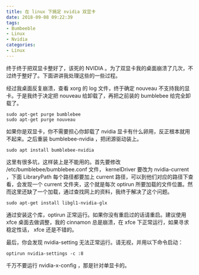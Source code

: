 ```yaml
---
title: 在 linux 下搞定 nvidia 双显卡
date: 2018-09-08 09:22:39
tags:
- Bumbeeble
- Linux
- Nvidia
categories:
- Linux
---
```


终于终于把双显卡整好了，该死的 NVIDIA 。为了双显卡我的桌面崩溃了几次，不过终于整好了。下面讲讲我处理这些的一些过程。
<!--more-->

经过我桌面反复崩溃，查看 xorg 的 log 文件，终于确定 nouveau 不支持我的显卡。于是我终于决定把 nouveau 给卸载了，再把之前装的 bumblebee 给完全卸载了。

```shell
sudo apt-get purge bumblebee
sudo apt-get purge nouveau
```

如果你是双显卡，你不需要担心你卸载了 nvidia 显卡有什么卵用，反正根本就用不起来。之后重装 bumblebee-nvidia ，把闭源驱动装上。

```shell
sudo apt install bumblebee-nvidia
```

这里有很多坑，这样装上是不能用的。首先要修改 /etc/bumblebee/bumblebee.conf 文件， kernelDriver 要改为 nvidia-current ，下面 LibraryPath 每个路径都要加上 current 路径，可以到他们对应的路径下查看，会发现一个 current 文件夹，这个就是每次 optirun 所要加载的文件位置。然而这里还缺了一个加载，通过查找网上的资料，我终于解决了这个问题。

``` shell
sudo apt-get install libgl1-nvidia-glx
```

通过安装这个库，optirun 正常运行。如果你没有重启过的话请重启。建议使用 xfce 桌面去做调整，我的 cinnamon 总是崩溃，在 xfce 下正常运行，如果寻求稳定性话， xfce 还是不错的。

最后，你会发现 nvidia-setting 无法正常运行。请无视，并用以下命令启动：

``` shell
optirun nvidia-settings -c :8
```

千万不要运行 nvidia-x-config ，那是针对单显卡的。